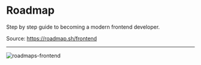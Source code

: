 # Roadmap

Step by step guide to becoming a modern frontend developer.

Source: https://roadmap.sh/frontend

---

![roadmaps-frontend](https://roadmap.sh/roadmaps/frontend.png)
